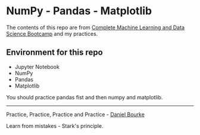 # NumPy - Pandas - Matplotlib

The contents of this repo are from [Complete Machine Learning and Data Science Bootcamp](https://zerotomastery.io/courses/machine-learning-and-data-science-bootcamp/)
and my practices.

## Environment for this repo

* Jupyter Notebook
* NumPy
* Pandas
* Matplotlib

You should practice pandas fist and then numpy and matplotlib.

----

Practice, Practice, Practice and Practice - [Daniel Bourke](https://github.com/mrdbourke)

Learn from mistakes - Stark's principle.
